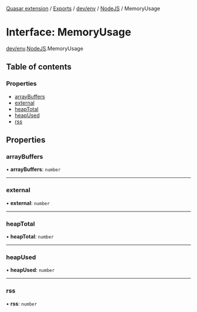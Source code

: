[Quasar extension](../index.md) / [Exports](../modules.md) / [dev/env](../modules/dev_env.md) / [NodeJS](../modules/dev_env.NodeJS.md) / MemoryUsage

# Interface: MemoryUsage

[dev/env](../modules/dev_env.md).[NodeJS](../modules/dev_env.NodeJS.md).MemoryUsage

## Table of contents

### Properties

- [arrayBuffers](dev_env.NodeJS.MemoryUsage.md#arraybuffers)
- [external](dev_env.NodeJS.MemoryUsage.md#external)
- [heapTotal](dev_env.NodeJS.MemoryUsage.md#heaptotal)
- [heapUsed](dev_env.NodeJS.MemoryUsage.md#heapused)
- [rss](dev_env.NodeJS.MemoryUsage.md#rss)

## Properties

### arrayBuffers

• **arrayBuffers**: `number`

___

### external

• **external**: `number`

___

### heapTotal

• **heapTotal**: `number`

___

### heapUsed

• **heapUsed**: `number`

___

### rss

• **rss**: `number`
